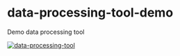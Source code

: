# data-processing-tool-demo

Demo data processing tool

[![data-processing-tool](https://github.com/jaehyeon-kim/data-processing-tool-demo/actions/workflows/main.yml/badge.svg)](https://github.com/jaehyeon-kim/data-processing-tool-demo/actions/workflows/main.yml)

